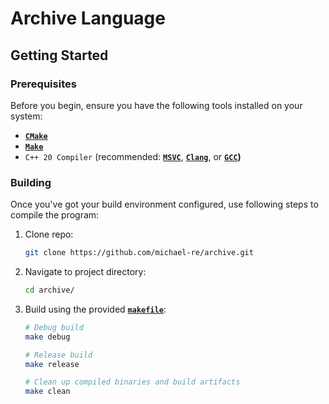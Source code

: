 # Archive Language

## Getting Started

### Prerequisites

Before you begin, ensure you have the following tools installed on your system:

- **[`CMake`](https://cmake.org/)**
- **[`Make`](https://www.gnu.org/software/make/)**
- `C++ 20 Compiler` (recommended:
                        **[`MSVC`](https://visualstudio.microsoft.com/downloads/)**,
                        **[`Clang`](https://releases.llvm.org/download.html)**,
                        or **[`GCC`](https://gcc.gnu.org/))**

### Building

Once you've got your build environment configured, use following steps to
compile the program:

1. Clone repo:

    ```bash
    git clone https://github.com/michael-re/archive.git
    ```

2. Navigate to project directory:

    ```bash
    cd archive/
    ```

3. Build using the provided **[`makefile`](makefile)**:

    ```bash
    # Debug build
    make debug

    # Release build
    make release

    # Clean up compiled binaries and build artifacts
    make clean
    ```

